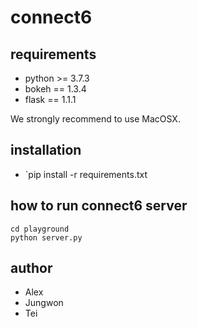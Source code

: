 # connect6

## requirements
+ python >= 3.7.3
+ bokeh == 1.3.4
+ flask == 1.1.1

We strongly recommend to use MacOSX.

## installation
+ `pip install -r requirements.txt

## how to run connect6 server
```
cd playground
python server.py
```

## author
+ Alex
+ Jungwon
+ Tei
